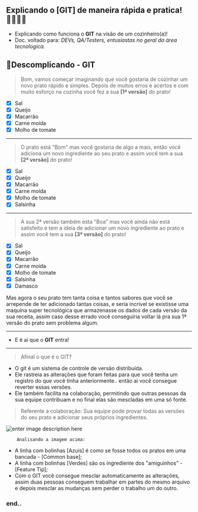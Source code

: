 ## Explicando o [GIT] de maneira rápida e pratica! 🧑🏽‍🍳🥣

- Explicando como funciona o **GIT** na visão de um cozinheiro(a)!
- Doc. voltado para: *DEVs, QA/Testers, entusiastas no geral da área tecnologica.*

## **🥣Descomplicando - GIT**

> Bom, vamos começar imaginando que você gostaria de cozinhar um novo prato rápido e simples. 
Depois de muitos erros e acertos e com muito esforço na cozinha você fez a sua **[1ª versão]** do prato!
 - [x] Sal
 - [x] Queijo
 - [x] Macarrão
 - [x] Carne moída
 - [x] Molho de tomate
 ---
> O prato está "Bom" mas você gostaria de algo a mais, então você adiciona um novo ingrediente ao seu prato e assim você tem a sua **[2ª versão]** do prato!
 - [x] Sal
 - [x] Queijo
 - [x] Macarrão
 - [x] Carne moída
 - [x] Molho de tomate
 - [x] Salsinha
 ---
> A sua 2ª versão também esta "Boa" mas você ainda não está satisfeito e tem a ideia de adicionar um novo ingrediente ao prato e assim você tem a sua **[3ª versão]** do prato!
 - [x] Sal
 - [x] Queijo
 - [x] Macarrão
 - [x] Carne moída
 - [x] Molho de tomate
 - [x] Salsinha
 - [x] Damasco
 
Mas agora o seu prato tem tanta coisa e tantos sabores que você se arrepende de ter adicionado tantas coisas, e seria incrível se existisse uma maquina super tecnológica que armazenasse os dados de cada versão da sua receita, assim caso desse errado você conseguiria voltar lá pra sua 1ª versão do prato sem problema algum. 

---
- E é ai que o **GIT** entra!
---

> Afinal o que é o GIT?
- O git é um sistema de controle de versão distribuída. 
- Ele rastreia as alterações que foram feitas para que você tenha um registro do que você tinha anteriormente.. então ai você consegue reverter essas versões. 
- Ele também facilita na colaboração, permitindo que outras pessoas da sua equipe contribuam e no final elas são mescladas em uma só fonte.

> Referente a colaboração: 
> Sua equipe pode provar todas as versões do seu prato e adicionar seus próprios ingredientes. 

![enter image description here](https://wac-cdn.atlassian.com/dam/jcr:83323200-3c57-4c29-9b7e-e67e98745427/Branch-1.png?cdnVersion=jt)

		Analisando a imagem acima:	
- A linha com bolinhas [Azuis] é como se fosse todos os pratos em uma bancada - [Common base];
- A linha com bolinhas [Verdes] são os ingrediente dos "amiguinhos" - [Feature Tip];
- Com o GIT você consegue mesclar automaticamente as alterações, assim duas pessoas conseguem trabalhar em partes do mesmo arquivo e depois mesclar as mudanças sem perder o trabalho um do outro.


### end..
